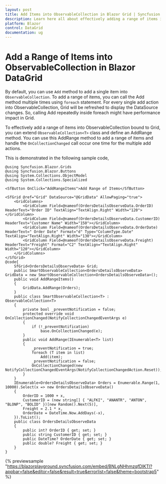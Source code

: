 ```yaml
---
layout: post
title: Add Items into ObservableCollection in Blazor Grid | Syncfusion
description: Learn here all about effectively adding a range of items into ObservableCollection in Syncfusion Blazor DataGrid component and more.
platform: Blazor
control: DataGrid
documentation: ug
---
```


# Add a Range of Items into ObservableCollection in Blazor DataGrid

By default, you can use `Add` method to add a single item into `ObservableCollection`. To add a range of items, you can call the Add method multiple times using `foreach` statement. For every single add action into ObservableCollection, Grid will be refreshed to display the DataSource changes. So, calling Add repeatedly inside foreach might have performance impact in Grid.

To effectively add a range of items into ObservableCollection bound to Grid, you can extend `ObservableCollection<T>` class and define an AddRange method. You can use this AddRange method to add a range of items and handle the `OnCollectionChanged` call occur one time for the multiple add actions.

This is demonstrated in the following sample code,

```cshtml
@using Syncfusion.Blazor.Grids
@using Syncfusion.Blazor.Buttons
@using System.Collections.ObjectModel
@using System.Collections.Specialized

<SfButton OnClick="AddRangeItems">Add Range of Items</SfButton>

<SfGrid @ref="Grid" DataSource="@GridData" AllowPaging="true">
    <GridColumns>
        <GridColumn Field=@nameof(OrdersDetailsObserveData.OrderID) HeaderText="Order ID" TextAlign="TextAlign.Right" Width="120"></GridColumn>
        <GridColumn Field=@nameof(OrdersDetailsObserveData.CustomerID) HeaderText="Customer Name" Width="150"></GridColumn>
        <GridColumn Field=@nameof(OrdersDetailsObserveData.OrderDate) HeaderText=" Order Date" Format="d" Type="ColumnType.Date" TextAlign="TextAlign.Right" Width="130"></GridColumn>
        <GridColumn Field=@nameof(OrdersDetailsObserveData.Freight) HeaderText="Freight" Format="C2" TextAlign="TextAlign.Right" Width="120"></GridColumn>
    </GridColumns>
</SfGrid>
@code{
    SfGrid<OrdersDetailsObserveData> Grid;
    public SmartObservableCollection<OrdersDetailsObserveData> GridData = new SmartObservableCollection<OrdersDetailsObserveData>();
    public void AddRangeItems()
    {
        GridData.AddRange(Orders);
    }
    public class SmartObservableCollection<T> : ObservableCollection<T>
    {
        private bool _preventNotification = false;
        protected override void OnCollectionChanged(NotifyCollectionChangedEventArgs e)
        {
            if (!_preventNotification)
                base.OnCollectionChanged(e);
        }
        public void AddRange(IEnumerable<T> list)
        {
            _preventNotification = true;
            foreach (T item in list)
                Add(item);
            _preventNotification = false;
            OnCollectionChanged(new NotifyCollectionChangedEventArgs(NotifyCollectionChangedAction.Reset));
        }
    }
    IEnumerable<OrdersDetailsObserveData> Orders = Enumerable.Range(1, 10000).Select(x => new OrdersDetailsObserveData()
    {
        OrderID = 1000 + x,
        CustomerID = (new string[] { "ALFKI", "ANANTR", "ANTON", "BLONP", "BOLID" })[new Random().Next(5)],
        Freight = 2.1 * x,
        OrderDate = DateTime.Now.AddDays(-x),
    }).ToList();
    public class OrdersDetailsObserveData
    {
        public int? OrderID { get; set; }
        public string CustomerID { get; set; }
        public DateTime? OrderDate { get; set; }
        public double? Freight { get; set; }
    }
}
```

{% previewsample "https://blazorplayground.syncfusion.com/embed/BNLgNHhmzqfDlKTl?appbar=false&editor=false&result=true&errorlist=false&theme=bootstrap5" %}